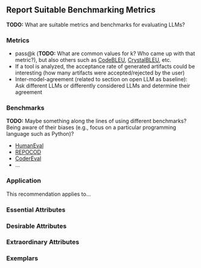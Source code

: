 ## Report Suitable Benchmarking Metrics

**TODO:** What are suitable metrics and benchmarks for evaluating LLMs?

### Metrics

* pass@k (**TODO:** What are common values for k? Who came up with that metric?), but also others such as [CodeBLEU](https://arxiv.org/pdf/2009.10297), [CrystalBLEU](https://software-lab.org/publications/ase2022_CrystalBLEU.pdf), etc.
* If a tool is analyzed, the acceptance rate of generated artifacts could be interesting (how many artifacts were accepted/rejected by the user)
* Inter-model-agreement (related to section on open LLM as baseline): Ask different LLMs or differently considered LLMs and determine their agreement 

### Benchmarks

**TODO:** Maybe something along the lines of using different benchmarks? Being aware of their biases (e.g., focus on a particular programming language such as Python)?

* [HumanEval](https://github.com/openai/human-eval)
* [REPOCOD](https://huggingface.co/datasets/lt-asset/REPOCOD)
* [CoderEval](https://github.com/CoderEval/CoderEval)
* ...

### Application

This recommendation applies to...

### Essential Attributes

### Desirable Attributes

### Extraordinary Attributes

### Exemplars
